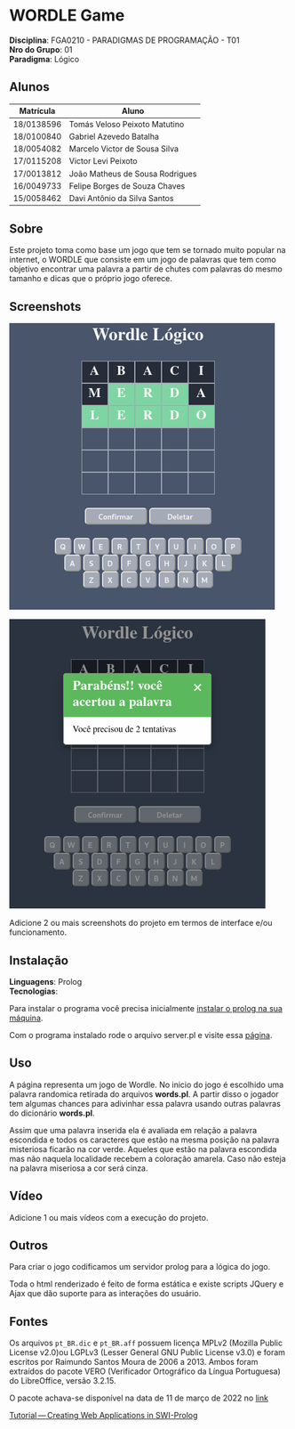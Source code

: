# WORDLE Game

**Disciplina**: FGA0210 - PARADIGMAS DE PROGRAMAÇÃO - T01 <br>
**Nro do Grupo**: 01<br>
**Paradigma**: Lógico<br>

## Alunos
|Matrícula | Aluno |
| -- | -- |
| 18/0138596  | Tomás Veloso Peixoto Matutino  | 
| 18/0100840  | Gabriel Azevedo Batalha        |
| 18/0054082  | Marcelo Victor de Sousa Silva  |
| 17/0115208  | Victor Levi Peixoto            | 
| 17/0013812  | João Matheus de Sousa Rodrigues| 
| 16/0049733  | Felipe Borges de Souza Chaves  | 
| 15/0058462  | Davi Antônio da Silva Santos   | 

## Sobre 
Este projeto toma como base um jogo que tem se tornado muito popular na internet, o WORDLE que consiste em um jogo de palavras que tem como objetivo encontrar uma palavra a partir de chutes com palavras do mesmo tamanho e dicas que o próprio jogo oferece. 

## Screenshots

![gamevit1](images/image1.png)

![gamevit2](images/image2.png)

Adicione 2 ou mais screenshots do projeto em termos de interface e/ou funcionamento.

## Instalação 
**Linguagens**: Prolog<br>
**Tecnologias**: <br>

Para instalar o programa você precisa inicialmente [instalar o prolog na sua máquina](https://www.swi-prolog.org/Download.html).

Com o programa instalado rode o arquivo server.pl e visite essa [página](http://localhost:8000/).

## Uso 

A página representa um jogo de Wordle. No inicio do jogo é escolhido uma palavra randomica retirada do arquivos **words.pl**.
A partir disso o jogador tem algumas chances para adivinhar essa palavra usando outras palavras do dicionário **words.pl**.

Assim que uma palavra inserida ela é avaliada em relação a palavra escondida e todos os caracteres que estão na mesma posição 
na palavra misteriosa ficarão na cor verde. Aqueles que estão na palavra escondida mas não naquela localidade recebem a coloração
amarela. Caso não esteja na palavra miseriosa a cor será cinza.

## Vídeo
Adicione 1 ou mais vídeos com a execução do projeto.

## Outros 

Para criar o jogo codificamos um servidor prolog para a lógica do jogo.

Toda o html renderizado é feito de forma estática e existe scripts JQuery e Ajax 
que dão suporte para as interações do usuário.

## Fontes

Os arquivos `pt_BR.dic` e `pt_BR.aff` possuem licença MPLv2 (Mozilla Public
License v2.0)ou LGPLv3 (Lesser General GNU Public License v3.0) e foram
escritos por Raimundo Santos Moura de 2006 a 2013. Ambos foram extraídos do
pacote VERO (Verificador Ortográfico da Língua Portuguesa) do LibreOffice,
versão 3.2.15.

O pacote achava-se disponível na data de 11 de março de 2022 no
[link](https://pt-br.libreoffice.org/assets/Uploads/PT-BR-Documents/VERO/VeroptBR3215AOC.oxt)

[Tutorial — Creating Web Applications in SWI-Prolog](https://github.com/Anniepoo/swiplwebtut/blob/master/web.adoc#introduction)

